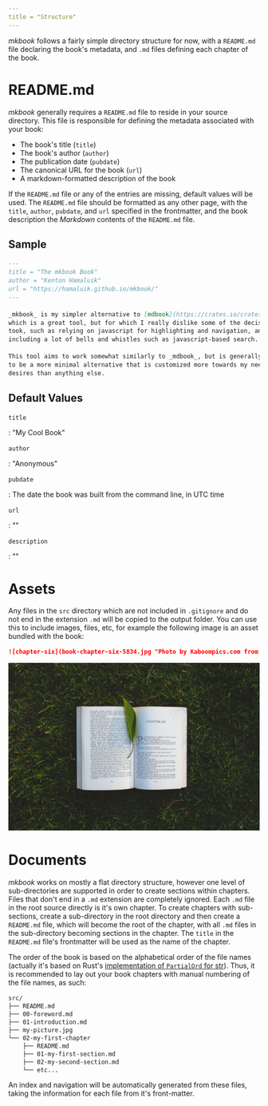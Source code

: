 ```yaml
---
title = "Structure"
---
```


_mkbook_ follows a fairly simple directory structure for now, with a `README.md` file declaring the book's metadata, and `.md` files defining each chapter of the book.

# README.md

_mkbook_ generally requires a `README.md` file to reside in your source directory. This file is responsible for defining the metadata associated with your book:

* The book's title (`title`)
* The book's author (`author`)
* The publication date (`pubdate`)
* The canonical URL for the book (`url`)
* A markdown-formatted description of the book

If the `README.md` file or any of the entries are missing, default values will be used. The `README.md` file should be formatted as any other page, with the `title`, `author`, `pubdate`, and `url` specified in the frontmatter, and the book description the _Markdown_ contents of the `README.md` file.

## Sample

```md
---
title = "The mkbook Book"
author = "Kenton Hamaluik"
url = "https://hamaluik.github.io/mkbook/"
---

_mkbook_ is my simpler alternative to [mdbook](https://crates.io/crates/mdbook)
which is a great tool, but for which I really dislike some of the decisions they
took, such as relying on javascript for highlighting and navigation, and
including a lot of bells and whistles such as javascript-based search.

This tool aims to work somewhat similarly to _mdbook_, but is generally intended
to be a more minimal alternative that is customized more towards my needs and
desires than anything else.
```

## Default Values

`title`

: "My Cool Book"

`author`

: "Anonymous"

`pubdate`

: The date the book was built from the command line, in UTC time

`url`

: ""

`description`

: ""

# Assets

Any files in the `src` directory which are not included in `.gitignore` and do not end in the extension `.md` will be copied to the output folder. You can use this to include images, files, etc, for example the following image is an asset bundled with the book:

```md
![chapter-six](book-chapter-six-5834.jpg "Photo by Kaboompics.com from Pexels")
```

![chapter-six](book-chapter-six-5834.jpg "Photo by Kaboompics.com from Pexels")


# Documents

_mkbook_ works on mostly a flat directory structure, however one level of sub-directories are supported in order to create sections within chapters. Files that don't end in a `.md` extension are completely ignored. Each `.md` file in the root source directly is it's own chapter. To create chapters with sub-sections, create a sub-directory in the root directory and then create a `README.md` file, which will become the root of the chapter, with all `.md` files in the sub-directory becoming sections in the chapter. The `title` in the `README.md` file's frontmatter will be used as the name of the chapter.

The order of the book is based on the alphabetical order of the file names (actually it's based on Rust's [implementation of `PartialOrd` for str](https://doc.rust-lang.org/std/cmp/trait.PartialOrd.html#impl-PartialOrd%3Cstr%3E)). Thus, it is recommended to lay out your book chapters with manual numbering of the file names, as such:

```
src/
├── README.md
├── 00-foreword.md
├── 01-introduction.md
├── my-picture.jpg
└── 02-my-first-chapter
    ├── README.md
    ├── 01-my-first-section.md
    ├── 02-my-second-section.md
    └── etc...
```

An index and navigation will be automatically generated from these files, taking the information for each file from it's front-matter.
